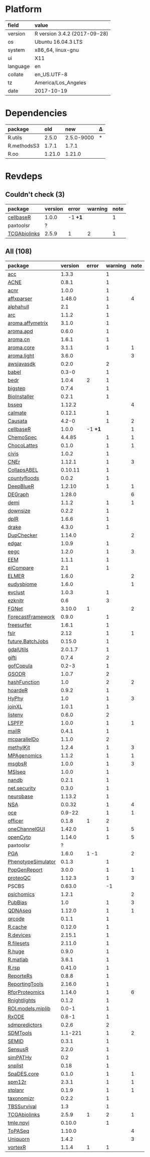 # Platform

|field    |value                        |
|:--------|:----------------------------|
|version  |R version 3.4.2 (2017-09-28) |
|os       |Ubuntu 16.04.3 LTS           |
|system   |x86_64, linux-gnu            |
|ui       |X11                          |
|language |en                           |
|collate  |en_US.UTF-8                  |
|tz       |America/Los_Angeles          |
|date     |2017-10-19                   |

# Dependencies

|package     |old    |new        |Δ  |
|:-----------|:------|:----------|:--|
|R.utils     |2.5.0  |2.5.0-9000 |*  |
|R.methodsS3 |1.7.1  |1.7.1      |   |
|R.oo        |1.21.0 |1.21.0     |   |

# Revdeps

## Couldn't check (3)

|package                                  |version |error     |warning |note |
|:----------------------------------------|:-------|:---------|:-------|:----|
|[cellbaseR](problems.md#cellbaser)       |1.0.0   |-1 __+1__ |        |1    |
|paxtoolsr                                |?       |          |        |     |
|[TCGAbiolinks](problems.md#tcgabiolinks) |2.5.9   |1         |2       |1    |

## All (108)

|package                                              |version |error     |warning |note |
|:----------------------------------------------------|:-------|:---------|:-------|:----|
|[acc](problems.md#acc)                               |1.3.3   |          |1       |     |
|[ACNE](problems.md#acne)                             |0.8.1   |          |1       |     |
|[acnr](problems.md#acnr)                             |1.0.0   |          |1       |     |
|[affxparser](problems.md#affxparser)                 |1.48.0  |          |1       |4    |
|[alphahull](problems.md#alphahull)                   |2.1     |          |1       |     |
|[arc](problems.md#arc)                               |1.1.2   |          |1       |     |
|[aroma.affymetrix](problems.md#aroma.affymetrix)     |3.1.0   |          |1       |     |
|[aroma.apd](problems.md#aroma.apd)                   |0.6.0   |          |1       |     |
|[aroma.cn](problems.md#aroma.cn)                     |1.6.1   |          |1       |     |
|[aroma.core](problems.md#aroma.core)                 |3.1.1   |          |1       |1    |
|[aroma.light](problems.md#aroma.light)               |3.6.0   |          |        |3    |
|[awsjavasdk](problems.md#awsjavasdk)                 |0.2.0   |          |2       |     |
|[babel](problems.md#babel)                           |0.3-0   |          |1       |     |
|[bedr](problems.md#bedr)                             |1.0.4   |2         |1       |     |
|[bigstep](problems.md#bigstep)                       |0.7.4   |          |1       |     |
|[BioInstaller](problems.md#bioinstaller)             |0.2.1   |          |1       |     |
|[bsseq](problems.md#bsseq)                           |1.12.2  |          |        |4    |
|[calmate](problems.md#calmate)                       |0.12.1  |          |1       |     |
|[Causata](problems.md#causata)                       |4.2-0   |          |1       |2    |
|[cellbaseR](problems.md#cellbaser)                   |1.0.0   |-1 __+1__ |        |1    |
|[ChemoSpec](problems.md#chemospec)                   |4.4.85  |          |1       |1    |
|[ChocoLattes](problems.md#chocolattes)               |0.1.0   |          |1       |1    |
|[civis](problems.md#civis)                           |1.0.2   |          |1       |     |
|[CNEr](problems.md#cner)                             |1.12.1  |          |1       |3    |
|[CollapsABEL](problems.md#collapsabel)               |0.10.11 |          |1       |     |
|[countyfloods](problems.md#countyfloods)             |0.0.2   |          |1       |     |
|[DeepBlueR](problems.md#deepbluer)                   |1.2.10  |          |1       |1    |
|[DEGraph](problems.md#degraph)                       |1.28.0  |          |        |6    |
|[demi](problems.md#demi)                             |1.1.2   |          |1       |1    |
|[downsize](problems.md#downsize)                     |0.2.2   |          |1       |     |
|[dplR](problems.md#dplr)                             |1.6.6   |          |1       |     |
|[drake](problems.md#drake)                           |4.3.0   |          |1       |     |
|[DupChecker](problems.md#dupchecker)                 |1.14.0  |          |        |2    |
|[edgar](problems.md#edgar)                           |1.0.9   |          |1       |     |
|[eegc](problems.md#eegc)                             |1.2.0   |          |1       |3    |
|[EEM](problems.md#eem)                               |1.1.1   |          |1       |     |
|[eiCompare](problems.md#eicompare)                   |2.1     |          |1       |     |
|[ELMER](problems.md#elmer)                           |1.6.0   |          |        |2    |
|[eudysbiome](problems.md#eudysbiome)                 |1.6.0   |          |        |1    |
|[evclust](problems.md#evclust)                       |1.0.3   |          |1       |     |
|[ezknitr](problems.md#ezknitr)                       |0.6     |          |3       |     |
|[FGNet](problems.md#fgnet)                           |3.10.0  |1         |        |2    |
|[ForecastFramework](problems.md#forecastframework)   |0.9.0   |          |1       |     |
|[freesurfer](problems.md#freesurfer)                 |1.6.1   |          |1       |     |
|[fslr](problems.md#fslr)                             |2.12    |          |1       |1    |
|[future.BatchJobs](problems.md#future.batchjobs)     |0.15.0  |          |1       |     |
|[gdalUtils](problems.md#gdalutils)                   |2.0.1.7 |          |1       |     |
|[gifti](problems.md#gifti)                           |0.7.4   |          |2       |     |
|[gofCopula](problems.md#gofcopula)                   |0.2-3   |          |1       |     |
|[GSODR](problems.md#gsodr)                           |1.0.7   |          |2       |     |
|[hashFunction](problems.md#hashfunction)             |1.0     |          |2       |2    |
|[hoardeR](problems.md#hoarder)                       |0.9.2   |          |1       |     |
|[HyPhy](problems.md#hyphy)                           |1.0     |          |1       |3    |
|[joinXL](problems.md#joinxl)                         |1.0.1   |          |1       |     |
|[listenv](problems.md#listenv)                       |0.6.0   |          |2       |     |
|[LSPFP](problems.md#lspfp)                           |1.0.0   |          |1       |1    |
|[mailR](problems.md#mailr)                           |0.4.1   |          |1       |     |
|[mcparallelDo](problems.md#mcparalleldo)             |1.1.0   |          |2       |     |
|[methylKit](problems.md#methylkit)                   |1.2.4   |          |1       |3    |
|[MPAgenomics](problems.md#mpagenomics)               |1.1.2   |          |1       |1    |
|[msgbsR](problems.md#msgbsr)                         |1.0.0   |          |1       |3    |
|[MSIseq](problems.md#msiseq)                         |1.0.0   |          |1       |     |
|[nandb](problems.md#nandb)                           |0.2.1   |          |1       |     |
|[net.security](problems.md#net.security)             |0.3.0   |          |1       |     |
|[neurobase](problems.md#neurobase)                   |1.13.2  |          |1       |     |
|[NSA](problems.md#nsa)                               |0.0.32  |          |1       |4    |
|[oce](problems.md#oce)                               |0.9-22  |          |1       |1    |
|[officer](problems.md#officer)                       |0.1.8   |1         |2       |     |
|[oneChannelGUI](problems.md#onechannelgui)           |1.42.0  |          |1       |5    |
|[openCyto](problems.md#opencyto)                     |1.14.0  |          |1       |5    |
|paxtoolsr                                            |?       |          |        |     |
|[PGA](problems.md#pga)                               |1.6.0   |1 -1      |        |2    |
|[PhenotypeSimulator](problems.md#phenotypesimulator) |0.1.3   |          |1       |     |
|[PopGenReport](problems.md#popgenreport)             |3.0.0   |          |1       |1    |
|[proteoQC](problems.md#proteoqc)                     |1.12.3  |          |1       |3    |
|PSCBS                                                |0.63.0  |          |-1      |     |
|[psichomics](problems.md#psichomics)                 |1.2.1   |          |        |2    |
|[PubBias](problems.md#pubbias)                       |1.0     |          |1       |3    |
|[QDNAseq](problems.md#qdnaseq)                       |1.12.0  |          |1       |1    |
|[qrcode](problems.md#qrcode)                         |0.1.1   |          |1       |     |
|[R.cache](problems.md#r.cache)                       |0.12.0  |          |1       |     |
|[R.devices](problems.md#r.devices)                   |2.15.1  |          |1       |     |
|[R.filesets](problems.md#r.filesets)                 |2.11.0  |          |1       |     |
|[R.huge](problems.md#r.huge)                         |0.9.0   |          |1       |     |
|[R.matlab](problems.md#r.matlab)                     |3.6.1   |          |1       |     |
|[R.rsp](problems.md#r.rsp)                           |0.41.0  |          |1       |     |
|[ReporteRs](problems.md#reporters)                   |0.8.8   |          |1       |     |
|[ReportingTools](problems.md#reportingtools)         |2.16.0  |          |1       |     |
|[RforProteomics](problems.md#rforproteomics)         |1.14.0  |          |1       |6    |
|[Rnightlights](problems.md#rnightlights)             |0.1.2   |          |1       |     |
|[ROI.models.miplib](problems.md#roi.models.miplib)   |0.0-1   |          |1       |     |
|[RxODE](problems.md#rxode)                           |0.6-1   |          |1       |     |
|[sdmpredictors](problems.md#sdmpredictors)           |0.2.6   |          |2       |     |
|[SDMTools](problems.md#sdmtools)                     |1.1-221 |          |1       |2    |
|[SEMID](problems.md#semid)                           |0.3.1   |          |1       |     |
|[SensusR](problems.md#sensusr)                       |2.2.0   |          |1       |     |
|[simPATHy](problems.md#simpathy)                     |0.2     |          |1       |     |
|[snplist](problems.md#snplist)                       |0.18    |          |1       |     |
|[SpaDES.core](problems.md#spades.core)               |0.1.0   |          |1       |1    |
|[spm12r](problems.md#spm12r)                         |2.3.1   |          |1       |1    |
|[stplanr](problems.md#stplanr)                       |0.1.9   |          |1       |1    |
|[taxonomizr](problems.md#taxonomizr)                 |0.2.2   |          |1       |     |
|[TBSSurvival](problems.md#tbssurvival)               |1.3     |          |1       |     |
|[TCGAbiolinks](problems.md#tcgabiolinks)             |2.5.9   |1         |2       |1    |
|[tmle.npvi](problems.md#tmle.npvi)                   |0.10.0  |          |1       |     |
|[ToPASeq](problems.md#topaseq)                       |1.10.0  |          |        |4    |
|[Uniquorn](problems.md#uniquorn)                     |1.4.2   |          |        |3    |
|[vortexR](problems.md#vortexr)                       |1.1.4   |1         |1       |     |

